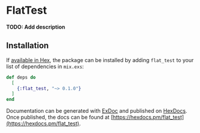 # FlatTest

**TODO: Add description**

## Installation

If [available in Hex](https://hex.pm/docs/publish), the package can be installed
by adding `flat_test` to your list of dependencies in `mix.exs`:

```elixir
def deps do
  [
    {:flat_test, "~> 0.1.0"}
  ]
end
```

Documentation can be generated with [ExDoc](https://github.com/elixir-lang/ex_doc)
and published on [HexDocs](https://hexdocs.pm). Once published, the docs can
be found at [https://hexdocs.pm/flat_test](https://hexdocs.pm/flat_test).

